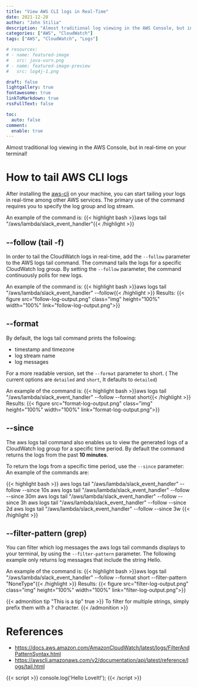 ```yaml
---
title: "View AWS CLI logs in Real-Time"
date: 2021-12-28
author: "John Stilia"
description: "Almost traditional log viewing in the AWS Console, but in real-time on your terminal!"
categories: ["AWS", "CloudWatch"]
tags: ["AWS", "CloudWatch", "Logs"]

# resources:
# - name: featured-image
#   src: java-vurn.png
# - name: featured-image-preview
#   src: log4j-1.png

draft: false
lightgallery: true
fontawesome: true
linkToMarkdown: true
rssFullText: false

toc:
  auto: false
comment:
  enable: true
---
```


<style>
img {
    box-shadow: inset 10px 10px 60px #fff;
    -moz-border-radius:25px;
    border-radius:10px;
}
</style>

Almost traditional log viewing in the AWS Console, but in real-time on your terminal!

<!--more-->

# How to tail AWS CLI logs

After installing the [aws-cli](https://docs.aws.amazon.com/cli/latest/userguide/getting-started-install.html) on your machine, you can start tailing your logs in real-time among other AWS services.
The primary use of the command requires you to specify the log group and log stream.

An example of the command is:
{{< highlight bash >}}aws logs tail "/aws/lambda/slack_event_handler"{{< /highlight >}}

## --follow (tail -f)

In order to tail the CloudWatch logs in real-time, add the `--follow` parameter to the AWS logs tail command. The command tails the logs for a specific CloudWatch log group.
By setting the `--follow` parameter, the command continuously polls for new logs.

An example of the command is:
{{< highlight bash >}}aws logs tail "/aws/lambda/slack_event_handler" --follow{{< /highlight >}}
Results:
{{< figure src="follow-log-output.png" class="img" height="100%" width="100%" link="follow-log-output.png">}}

## --format

By default, the logs tail command prints the following:

- timestamp and timezone
- log stream name
- log messages

For a more readable version, set the `--format` parameter to short. ( The current options are `detailed` and `short`, It defaults to `detailed`)

An example of the command is:
{{< highlight bash >}}aws logs tail "/aws/lambda/slack_event_handler" --follow --format short{{< /highlight >}}
Results:
{{< figure src="format-log-output.png" class="img" height="100%" width="100%" link="format-log-output.png">}}

## --since

The aws logs tail command also enables us to view the generated logs of a CloudWatch log group for a specific time period.
By default the command returns the logs from the past **10 minutes**.

To return the logs from a specific time period, use the `--since` parameter:
An example of the commands are:

{{< highlight bash >}}
aws logs tail "/aws/lambda/slack_event_handler" --follow --since 10s
aws logs tail "/aws/lambda/slack_event_handler" --follow --since 30m
aws logs tail "/aws/lambda/slack_event_handler" --follow --since 3h
aws logs tail "/aws/lambda/slack_event_handler" --follow --since 2d
aws logs tail "/aws/lambda/slack_event_handler" --follow --since 3w
{{< /highlight >}}

## --filter-pattern (grep)

You can filter which log messages the aws logs tail commands displays to your terminal, by using the `--filter-pattern` parameter.
The following example only returns log messages that include the string Hello.

An example of the command is:
{{< highlight bash >}}aws logs tail "/aws/lambda/slack_event_handler" --follow --format short --filter-pattern "NoneType"{{< /highlight >}}
Results:
{{< figure src="filter-log-output.png" class="img" height="100%" width="100%" link="filter-log-output.png">}}

{{< admonition tip "This is a tip" true >}}
To filter for multiple strings, simply prefix them with a ? character.
{{< /admonition >}}

# References

- https://docs.aws.amazon.com/AmazonCloudWatch/latest/logs/FilterAndPatternSyntax.html
- https://awscli.amazonaws.com/v2/documentation/api/latest/reference/logs/tail.html

{{< script >}}
console.log('Hello LoveIt!');
{{< /script >}}
